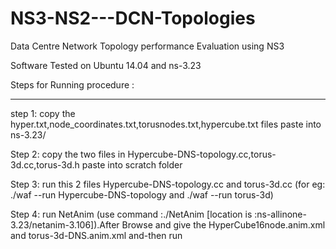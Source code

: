 # NS3-NS2---DCN-Topologies

Data Centre Network Topology performance Evaluation using NS3


Software Tested on Ubuntu 14.04 and ns-3.23

Steps for Running procedure :

---------------------

step 1: copy the hyper.txt,node_coordinates.txt,torusnodes.txt,hypercube.txt files paste into  ns-3.23/

Step 2: copy the two files in Hypercube-DNS-topology.cc,torus-3d.cc,torus-3d.h paste into scratch folder

Step 3: run this 2 files Hypercube-DNS-topology.cc and torus-3d.cc (for eg: ./waf --run Hypercube-DNS-topology  and ./waf --run torus-3d)

Step 4: run NetAnim (use command :./NetAnim [location is :ns-allinone-3.23/netanim-3.106]).After Browse and give the HyperCube16node.anim.xml and torus-3d-DNS.anim.xml and-then run

     

             
